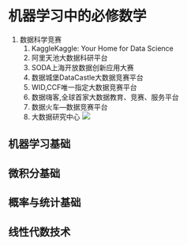 # 机器学习中的必修数学
1. 数据科学竞赛
	1. KaggleKaggle: Your Home for Data Science
	1. 阿里天池大数据科研平台
	1. SODA上海开放数据创新应用大赛
	1. 数据城堡DataCastle大数据竞赛平台
	1. WID,CCF唯一指定大数据竞赛平台
	1. 数据嗨客,全球首家大数据教育、竞赛、服务平台
	1. 数据火车—数据竞赛平台
	1. 大数据研究中心
![](src/1.png)

## 机器学习基础
## 微积分基础
## 概率与统计基础
## 线性代数技术